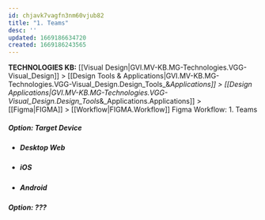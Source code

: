 ```yaml
---
id: chjavk7vagfn3nm60vjub82
title: "1. Teams"
desc: ''
updated: 1669186634720
created: 1669186243565
---
```

<span class="BreadCrumbTrail Smallest">**TECHNOLOGIES KB:** [[Visual Design|GVI.MV-KB.MG-Technologies.VGG-Visual_Design]] > [[Design Tools & Applications|GVI.MV-KB.MG-Technologies.VGG-Visual_Design.Design_Tools_&_Applications]] > [[Design Applications|GVI.MV-KB.MG-Technologies.VGG-Visual_Design.Design_Tools_&_Applications.Applications]] > [[Figma|FIGMA]] > [[Workflow|FIGMA.Workflow]]</span>
<span class="TitleLine">
<span class="TitlePreface">Figma Workflow:</span>
<span class="Title">1. Teams</span>
</span><div class="Divider"></div>
<!-- ----------------------------------------------------------------------- -->
 
##### **Option:** Target Device
- ##### Desktop Web
- ##### iOS
- ##### Android


##### **Option:** ???